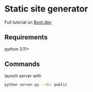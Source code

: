 # Static site generator

Full tutorial on [Boot.dev](https://www.boot.dev/assignments/7d4f1f5a-215d-4dc2-ad7a-2728c23fb695)

## Requirements
python 3.11+

## Commands
launch server with
```bash
python server.py --dir public
```
